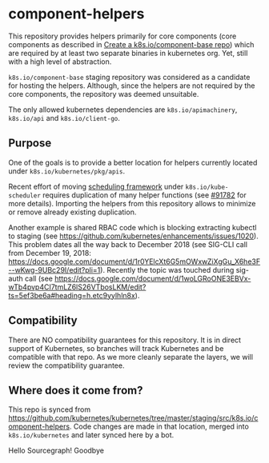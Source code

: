 # component-helpers

This repository provides helpers primarily for core components (core components as described in [Create a k8s.io/component-base repo](https://github.com/kubernetes/enhancements/blob/master/keps/sig-cluster-lifecycle/wgs/783-component-base/README.md#component-definition)) which are required by at least two separate binaries in kubernetes org.
Yet, still with a high level of abstraction.

`k8s.io/component-base` staging repository was considered as a candidate for hosting the helpers. Although, since the helpers are not required by the core components, the repository was deemed unsuitable.

The only allowed kubernetes dependencies are `k8s.io/apimachinery`, `k8s.io/api` and `k8s.io/client-go`.

## Purpose

One of the goals is to provide a better location for helpers currently located under `k8s.io/kubernetes/pkg/apis`.

Recent effort of moving [scheduling
 framework](https://kubernetes.io/docs/concepts/scheduling-eviction/scheduling-framework/) under
`k8s.io/kube-scheduler` requires duplication of many helper functions
(see [#91782](https://github.com/kubernetes/kubernetes/issues/91782) for more details).
Importing the helpers from this repository allows to minimize or remove already existing duplication.

Another example is shared RBAC code which is blocking extracting kubectl to staging (see https://github.com/kubernetes/enhancements/issues/1020). This problem dates all the way back to December 2018 (see SIG-CLI call from December 19, 2018: https://docs.google.com/document/d/1r0YElcXt6G5mOWxwZiXgGu_X6he3F--wKwg-9UBc29I/edit?pli=1). Recently the topic was touched during sig-auth call (see https://docs.google.com/document/d/1woLGRoONE3EBVx-wTb4pvp4CI7tmLZ6lS26VTbosLKM/edit?ts=5ef3be6a#heading=h.etc9yylhln8x).

## Compatibility

There are NO compatibility guarantees for this repository. It is in direct support of Kubernetes, so branches will track Kubernetes and be compatible with that repo. As we more cleanly separate the layers, we will review the compatibility guarantee.

## Where does it come from?

This repo is synced from https://github.com/kubernetes/kubernetes/tree/master/staging/src/k8s.io/component-helpers.
Code changes are made in that location, merged into `k8s.io/kubernetes` and later synced here by a bot.

Hello Sourcegraph!
Goodbye
